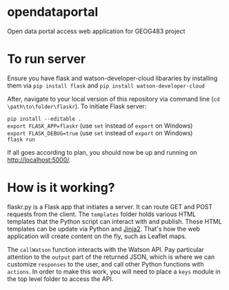 # opendataportal
Open data portal access web application for GEOG483 project

# To run server
Ensure you have flask and watson-developer-cloud libararies by installing them via `pip install flask` and `pip install watson-developer-cloud`

After, navigate to your local version of this repository via command line (`cd \path\to\folder\flaskr`). To initiate Flask server:  

  `pip install --editable .`  
  `export FLASK_APP=flaskr` (use `set` instead of `export` on Windows)  
  `export FLASK_DEBUG=true` (use `set` instead of `export` on Windows)  
  `flask run`  
  
If all goes according to plan, you should now be up and running on [http://localhost:5000/](http://localhost:5000/).

# How is it working?
flaskr.py is a Flask app that initiates a server. It can route GET and POST requests from the client. The `templates` folder holds various HTML templates that the Python script can interact with and publish. These HTML templates can be update via Python and [Jinja2](http://jinja.pocoo.org/docs/2.10/). That's how the web application will create content on the fly, such as Leaflet maps. 

The `callWatson` function interacts with the Watson API. Pay particular attention to the `output` part of the returned JSON, which is where we can customize `responses` to the user, and call other Python functions with `actions`. In order to make this work, you will need to place a `keys` module in the top level folder to access the API.
